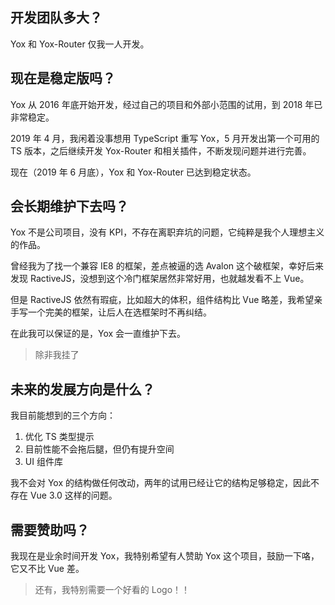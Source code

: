 ## 开发团队多大？

Yox 和 Yox-Router 仅我一人开发。

## 现在是稳定版吗？

Yox 从 2016 年底开始开发，经过自己的项目和外部小范围的试用，到 2018 年已非常稳定。

2019 年 4 月，我闲着没事想用 TypeScript 重写 Yox，5 月开发出第一个可用的 TS 版本，之后继续开发 Yox-Router 和相关插件，不断发现问题并进行完善。

现在（2019 年 6 月底），Yox 和 Yox-Router 已达到稳定状态。

## 会长期维护下去吗？

Yox 不是公司项目，没有 KPI，不存在离职弃坑的问题，它纯粹是我个人理想主义的作品。

曾经我为了找一个兼容 IE8 的框架，差点被逼的选 Avalon 这个破框架，幸好后来发现 RactiveJS，没想到这个冷门框架居然非常好用，也就越发看不上 Vue。

但是 RactiveJS 依然有瑕疵，比如超大的体积，组件结构比 Vue 略差，我希望亲手写一个完美的框架，让后人在选框架时不再纠结。

在此我可以保证的是，Yox 会一直维护下去。

> 除非我挂了

## 未来的发展方向是什么？

我目前能想到的三个方向：

1. 优化 TS 类型提示
2. 目前性能不会拖后腿，但仍有提升空间
3. UI 组件库

我不会对 Yox 的结构做任何改动，两年的试用已经让它的结构足够稳定，因此不存在 Vue 3.0 这样的问题。

## 需要赞助吗？

我现在是业余时间开发 Yox，我特别希望有人赞助 Yox 这个项目，鼓励一下咯，它又不比 Vue 差。

> 还有，我特别需要一个好看的 Logo！！